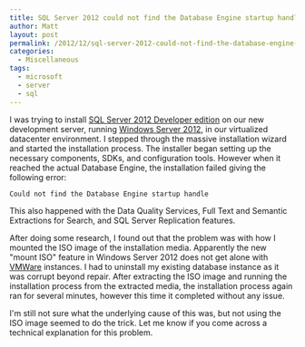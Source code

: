 ```yaml
---
title: SQL Server 2012 could not find the Database Engine startup handle
author: Matt
layout: post
permalink: /2012/12/sql-server-2012-could-not-find-the-database-engine-startup-handle/
categories:
  - Miscellaneous
tags:
  - microsoft
  - server
  - sql
---
```


I was trying to install [SQL Server 2012 Developer edition][1] on our new development server, running [Windows Server 2012][2], in our virtualized datacenter environment. I stepped through the massive installation wizard and started the installation process. The installer began setting up the necessary components, SDKs, and configuration tools. However when it reached the actual Database Engine, the installation failed giving the following error:

 [1]: http://www.microsoft.com/sqlserver/en/us/editions/2012-editions/enterprise.aspx
 [2]: http://www.microsoft.com/en-us/server-cloud/windows-server/default.aspx

    Could not find the Database Engine startup handle

This also happened with the Data Quality Services, Full Text and Semantic Extractions for Search, and SQL Server Replication features.

After doing some research, I found out that the problem was with how I mounted the ISO image of the installation media. Apparently the new "mount ISO" feature in Windows Server 2012 does not get alone with [VMWare][3] instances. I had to uninstall my existing database instance as it was corrupt beyond repair. After extracting the ISO image and running the installation process from the extracted media, the installation process again ran for several minutes, however this time it completed without any issue.

 [3]: http://www.vmware.com/

I'm still not sure what the underlying cause of this was, but not using the ISO image seemed to do the trick. Let me know if you come across a technical explanation for this problem.
